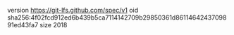 version https://git-lfs.github.com/spec/v1
oid sha256:4f02fcd912ed6b439b5ca7114142709b29850361d8611464243709891ed43fa7
size 2018

